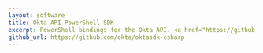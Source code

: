 ```yaml
---
layout: software
title: Okta API PowerShell SDK
excerpt: PowerShell bindings for the Okta API. <a href="https://github.com/okta/oktasdk-csharp/tree/master/Okta.Core.Automation/">Get started now</a>.
github_url: https://github.com/okta/oktasdk-csharp
---
```

